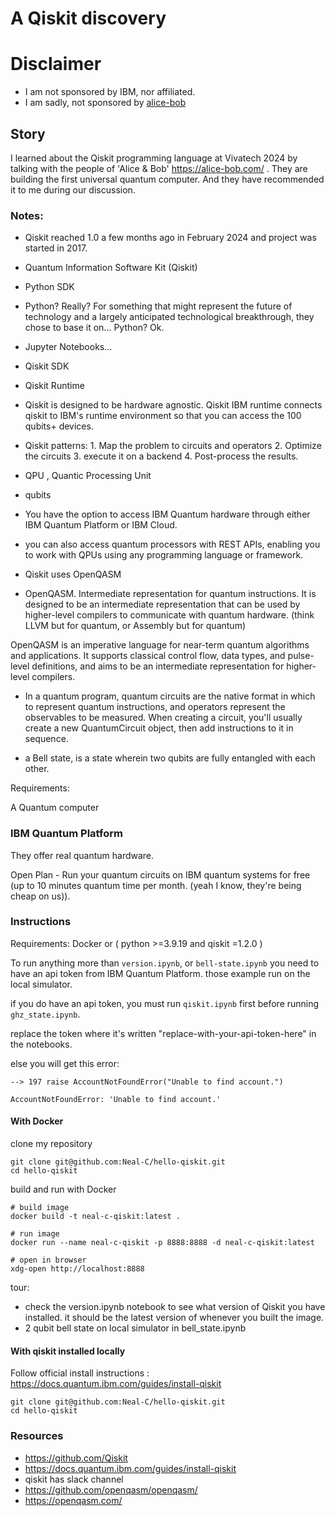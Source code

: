 # A Qiskit discovery

# Disclaimer
- I am not sponsored by IBM, nor affiliated. 
- I am sadly, not sponsored by [alice-bob](https://alice-bob.com/)

## Story

I learned about the Qiskit programming language at Vivatech 2024 by talking with the people of 'Alice & Bob' https://alice-bob.com/ . They are building the first universal quantum computer. And they have recommended it to me during our discussion.

### Notes:

- Qiskit reached 1.0 a few months ago in February 2024 and project was started in 2017.

- Quantum Information Software Kit (Qiskit) 

- Python SDK

- Python? Really? For something that might represent the future of technology and a largely anticipated technological breakthrough, they chose to base it on... Python? Ok.

- Jupyter Notebooks...

- Qiskit SDK

- Qiskit Runtime

- Qiskit is designed to be hardware agnostic. Qiskit IBM runtime connects qiskit to IBM's runtime environment so that you can access the 100 qubits+ devices.

- Qiskit patterns: 1. Map the problem to circuits and operators 2. Optimize the circuits 3. execute it on a backend 4. Post-process the results.

- QPU , Quantic Processing Unit

- qubits

- You have the option to access IBM Quantum hardware through either IBM Quantum Platform or IBM Cloud.

- you can also access quantum processors with REST APIs, enabling you to work with QPUs using any programming language or framework.

- Qiskit uses OpenQASM

- OpenQASM. Intermediate representation for quantum instructions. It is designed to be an intermediate representation that can be used by higher-level compilers to communicate with quantum hardware. (think LLVM but for quantum, or Assembly but for quantum)

OpenQASM is an imperative language for near-term quantum algorithms and applications. It supports classical control flow, data types, and pulse-level definitions, and aims to be an intermediate representation for higher-level compilers.

- In a quantum program, quantum circuits are the native format in which to represent quantum instructions, and operators represent the observables to be measured. When creating a circuit, you'll usually create a new QuantumCircuit object, then add instructions to it in sequence.

- a Bell state,  is a state wherein two qubits are fully entangled with each other.


Requirements:

A Quantum computer

### IBM Quantum Platform

They offer real quantum hardware.

Open Plan - Run your quantum circuits on IBM quantum systems for free (up to 10 minutes quantum time per month. (yeah I know, they're being cheap on us)).


### Instructions

Requirements: Docker or ( python >=3.9.19 and qiskit =1.2.0 )

To run anything more than ```version.ipynb```,  or ```bell-state.ipynb``` you need to have an api token from IBM Quantum Platform. 
those example run on the local simulator.



if you do have an api token, you must run ```qiskit.ipynb``` first before running ```ghz_state.ipynb```.

replace the token where it's written "replace-with-your-api-token-here" in the notebooks.

else you will get this error:

```
--> 197 raise AccountNotFoundError("Unable to find account.")

AccountNotFoundError: 'Unable to find account.'
```

#### With Docker

clone my repository

```shell
git clone git@github.com:Neal-C/hello-qiskit.git
cd hello-qiskit
```

build and run with Docker

```shell
# build image
docker build -t neal-c-qiskit:latest .
```

```shell
# run image
docker run --name neal-c-qiskit -p 8888:8888 -d neal-c-qiskit:latest
```

```shell
# open in browser
xdg-open http://localhost:8888
```

tour:
- check the version.ipynb notebook to see what version of Qiskit you have installed. it should be the latest version of whenever you built the image.
- 2 qubit bell state on local simulator in bell_state.ipynb

#### With qiskit installed locally

Follow official install instructions : https://docs.quantum.ibm.com/guides/install-qiskit


```shell
git clone git@github.com:Neal-C/hello-qiskit.git
cd hello-qiskit
```

### Resources

- https://github.com/Qiskit
- https://docs.quantum.ibm.com/guides/install-qiskit
- qiskit has slack channel
- https://github.com/openqasm/openqasm/
- https://openqasm.com/

